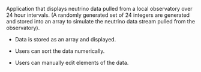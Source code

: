 Application that displays neutrino data pulled from a local observatory over 24 hour intervals.
(A randomly generated set of 24 integers are generated and stored into an array to simulate the
neutrino data stream pulled from the observatory).

- Data is stored as an array and displayed.

- Users can sort the data numerically.

- Users can manually edit elements of the data.

